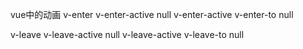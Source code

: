 vue中的动画
v-enter                         v-enter-active                null
v-enter-active                  v-enter-to                    null

v-leave                         v-leave-active                null
v-leave-active                  v-leave-to                    null
